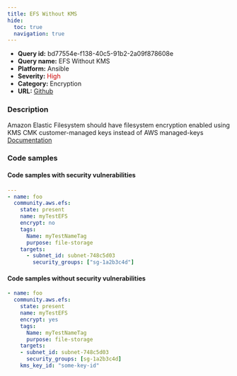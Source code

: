 ```yaml
---
title: EFS Without KMS
hide:
  toc: true
  navigation: true
---
```


<style>
  .highlight .hll {
    background-color: #ff171742;
  }
  .md-content {
    max-width: 1100px;
    margin: 0 auto;
  }
</style>

-   **Query id:** bd77554e-f138-40c5-91b2-2a09f878608e
-   **Query name:** EFS Without KMS
-   **Platform:** Ansible
-   **Severity:** <span style="color:#C00">High</span>
-   **Category:** Encryption
-   **URL:** [Github](https://github.com/Checkmarx/kics/tree/master/assets/queries/ansible/aws/efs_without_kms)

### Description
Amazon Elastic Filesystem should have filesystem encryption enabled using KMS CMK customer-managed keys instead of AWS managed-keys<br>
[Documentation](https://docs.ansible.com/ansible/latest/collections/community/aws/efs_module.html#parameter-kms_key_id)

### Code samples
#### Code samples with security vulnerabilities
```yaml title="Positive test num. 1 - yaml file" hl_lines="3"
---
- name: foo
  community.aws.efs:
    state: present
    name: myTestEFS
    encrypt: no
    tags:
      Name: myTestNameTag
      purpose: file-storage
    targets:
      - subnet_id: subnet-748c5d03
        security_groups: ["sg-1a2b3c4d"]

```


#### Code samples without security vulnerabilities
```yaml title="Negative test num. 1 - yaml file"
- name: foo
  community.aws.efs:
    state: present
    name: myTestEFS
    encrypt: yes
    tags:
      Name: myTestNameTag
      purpose: file-storage
    targets:
    - subnet_id: subnet-748c5d03
      security_groups: [sg-1a2b3c4d]
    kms_key_id: "some-key-id"

```
